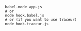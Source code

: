 
    babel-node app.js
    # or
    node hook.babel.js
    # or (if you want to use traceur)
    node hook.traceur.js
